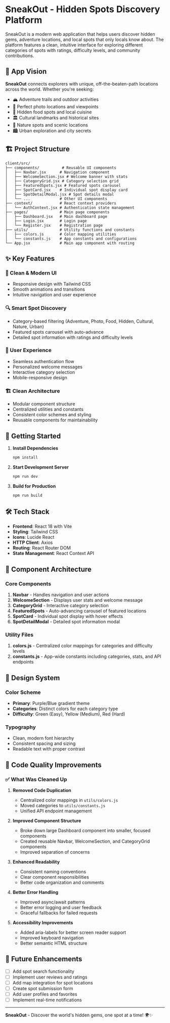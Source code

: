 # SneakOut - Hidden Spots Discovery Platform

SneakOut is a modern web application that helps users discover hidden gems, adventure locations, and local spots that only locals know about. The platform features a clean, intuitive interface for exploring different categories of spots with ratings, difficulty levels, and community contributions.

## 🎯 App Vision

**SneakOut** connects explorers with unique, off-the-beaten-path locations across the world. Whether you're seeking:

- 🏔️ Adventure trails and outdoor activities
- 📸 Perfect photo locations and viewpoints
- 🍕 Hidden food spots and local cuisine
- 🏛️ Cultural landmarks and historical sites
- 🌿 Nature spots and scenic locations
- 🏙️ Urban exploration and city secrets

## 🏗️ Project Structure

```
client/src/
├── components/          # Reusable UI components
│   ├── Navbar.jsx      # Navigation component
│   ├── WelcomeSection.jsx # Welcome banner with stats
│   ├── CategoryGrid.jsx # Category selection grid
│   ├── FeaturedSpots.jsx # Featured spots carousel
│   ├── SpotCard.jsx    # Individual spot display card
│   ├── SpotDetailModal.jsx # Spot details modal
│   └── ...             # Other UI components
├── context/            # React context providers
│   └── AuthContext.jsx # Authentication state management
├── pages/              # Main page components
│   ├── Dashboard.jsx   # Main dashboard page
│   ├── Login.jsx       # Login page
│   └── Register.jsx    # Registration page
├── utils/              # Utility functions and constants
│   ├── colors.js       # Color mapping utilities
│   └── constants.js    # App constants and configurations
└── App.jsx             # Main app component with routing
```

## ✨ Key Features

### 🎨 Clean & Modern UI

- Responsive design with Tailwind CSS
- Smooth animations and transitions
- Intuitive navigation and user experience

### 🔍 Smart Spot Discovery

- Category-based filtering (Adventure, Photo, Food, Hidden, Cultural, Nature, Urban)
- Featured spots carousel with auto-advance
- Detailed spot information with ratings and difficulty levels

### 👤 User Experience

- Seamless authentication flow
- Personalized welcome messages
- Interactive category selection
- Mobile-responsive design

### 🏗️ Clean Architecture

- Modular component structure
- Centralized utilities and constants
- Consistent color schemes and styling
- Reusable components for maintainability

## 🚀 Getting Started

1. **Install Dependencies**

   ```bash
   npm install
   ```

2. **Start Development Server**

   ```bash
   npm run dev
   ```

3. **Build for Production**
   ```bash
   npm run build
   ```

## 🛠️ Tech Stack

- **Frontend**: React 18 with Vite
- **Styling**: Tailwind CSS
- **Icons**: Lucide React
- **HTTP Client**: Axios
- **Routing**: React Router DOM
- **State Management**: React Context API

## 📱 Component Architecture

### Core Components

1. **Navbar** - Handles navigation and user actions
2. **WelcomeSection** - Displays user stats and welcome message
3. **CategoryGrid** - Interactive category selection
4. **FeaturedSpots** - Auto-advancing carousel of featured locations
5. **SpotCard** - Individual spot display with hover effects
6. **SpotDetailModal** - Detailed spot information modal

### Utility Files

1. **colors.js** - Centralized color mappings for categories and difficulty levels
2. **constants.js** - App-wide constants including categories, stats, and API endpoints

## 🎨 Design System

### Color Scheme

- **Primary**: Purple/Blue gradient theme
- **Categories**: Distinct colors for each category type
- **Difficulty**: Green (Easy), Yellow (Medium), Red (Hard)

### Typography

- Clean, modern font hierarchy
- Consistent spacing and sizing
- Readable text with proper contrast

## 🔧 Code Quality Improvements

### ✅ What Was Cleaned Up

1. **Removed Code Duplication**

   - Centralized color mappings in `utils/colors.js`
   - Moved categories to `utils/constants.js`
   - Unified API endpoint management

2. **Improved Component Structure**

   - Broke down large Dashboard component into smaller, focused components
   - Created reusable Navbar, WelcomeSection, and CategoryGrid components
   - Improved separation of concerns

3. **Enhanced Readability**

   - Consistent naming conventions
   - Clear component responsibilities
   - Better code organization and comments

4. **Better Error Handling**

   - Improved async/await patterns
   - Better error logging and user feedback
   - Graceful fallbacks for failed requests

5. **Accessibility Improvements**
   - Added aria-labels for better screen reader support
   - Improved keyboard navigation
   - Better semantic HTML structure

## 🎯 Future Enhancements

- [ ] Add spot search functionality
- [ ] Implement user reviews and ratings
- [ ] Add map integration for spot locations
- [ ] Create spot submission form
- [ ] Add user profiles and favorites
- [ ] Implement real-time notifications

---

**SneakOut** - Discover the world's hidden gems, one spot at a time! 🌍✨
